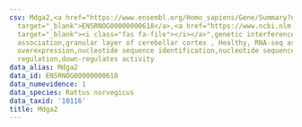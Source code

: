```yaml
---
csv: Mdga2,<a href="https://www.ensembl.org/Homo_sapiens/Gene/Summary?db=core;g=ENSRNOG00000000618"
  target="_blank">ENSRNOG00000000618</a>,<a href="https://www.ncbi.nlm.nih.gov/pubmed/30467350"
  target="_blank"><i class="fas fa-file"></i></a>",genetic interference,functional
  association,granular layer of cerebellar cortex , Healthy, RNA-seq assay, hsf-1
  overexpression,nucleotide sequence identification,nucleotide sequence identification,transcriptional
  regulation,down-regulates activity
data_alias: Mdga2
data_id: ENSRNOG00000000618
data_numevidence: 1
data_species: Rattus norvegicus
data_taxid: '10116'
title: Mdga2
---
```

